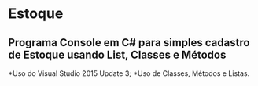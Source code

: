 # Estoque #
## Programa Console em C# para simples cadastro de Estoque usando List, Classes e Métodos ##

*Uso do Visual Studio 2015 Update 3;
*Uso de Classes, Métodos e Listas.
